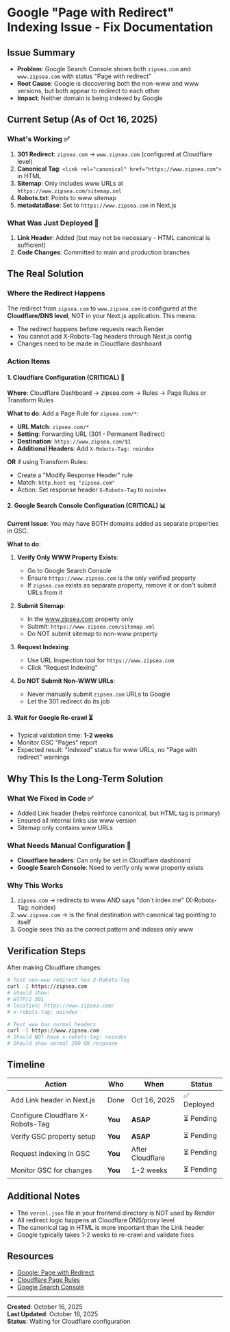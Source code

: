 # Google "Page with Redirect" Indexing Issue - Fix Documentation

## Issue Summary
- **Problem**: Google Search Console shows both `zipsea.com` and `www.zipsea.com` with status "Page with redirect"
- **Root Cause**: Google is discovering both the non-www and www versions, but both appear to redirect to each other
- **Impact**: Neither domain is being indexed by Google

## Current Setup (As of Oct 16, 2025)

### What's Working ✅
1. **301 Redirect**: `zipsea.com` → `www.zipsea.com` (configured at Cloudflare level)
2. **Canonical Tag**: `<link rel="canonical" href="https://www.zipsea.com">` in HTML
3. **Sitemap**: Only includes www URLs at `https://www.zipsea.com/sitemap.xml`
4. **Robots.txt**: Points to www sitemap
5. **metadataBase**: Set to `https://www.zipsea.com` in Next.js

### What Was Just Deployed 🚀
1. **Link Header**: Added (but may not be necessary - HTML canonical is sufficient)
2. **Code Changes**: Committed to main and production branches

## The Real Solution

### Where the Redirect Happens
The redirect from `zipsea.com` to `www.zipsea.com` is configured at the **Cloudflare/DNS level**, NOT in your Next.js application. This means:
- The redirect happens before requests reach Render
- You cannot add X-Robots-Tag headers through Next.js config
- Changes need to be made in Cloudflare dashboard

### Action Items

#### 1. Cloudflare Configuration (CRITICAL) 🔧
**Where**: Cloudflare Dashboard → zipsea.com → Rules → Page Rules or Transform Rules

**What to do**:
Add a Page Rule for `zipsea.com/*`:
- **URL Match**: `zipsea.com/*`
- **Setting**: Forwarding URL (301 - Permanent Redirect)
- **Destination**: `https://www.zipsea.com/$1`
- **Additional Headers**: Add `X-Robots-Tag: noindex`

**OR** if using Transform Rules:
- Create a "Modify Response Header" rule
- Match: `http.host eq "zipsea.com"`
- Action: Set response header `X-Robots-Tag` to `noindex`

#### 2. Google Search Console Configuration (CRITICAL) 📊

**Current Issue**: You may have BOTH domains added as separate properties in GSC.

**What to do**:
1. **Verify Only WWW Property Exists**:
   - Go to Google Search Console
   - Ensure `https://www.zipsea.com` is the only verified property
   - If `zipsea.com` exists as separate property, remove it or don't submit URLs from it

2. **Submit Sitemap**:
   - In the www.zipsea.com property only
   - Submit: `https://www.zipsea.com/sitemap.xml`
   - Do NOT submit sitemap to non-www property

3. **Request Indexing**:
   - Use URL Inspection tool for `https://www.zipsea.com`
   - Click "Request Indexing"

4. **Do NOT Submit Non-WWW URLs**:
   - Never manually submit `zipsea.com` URLs to Google
   - Let the 301 redirect do its job

#### 3. Wait for Google Re-crawl ⏳
- Typical validation time: **1-2 weeks**
- Monitor GSC "Pages" report
- Expected result: "Indexed" status for www URLs, no "Page with redirect" warnings

## Why This Is the Long-Term Solution

### What We Fixed in Code ✅
- Added Link header (helps reinforce canonical, but HTML tag is primary)
- Ensured all internal links use www version
- Sitemap only contains www URLs

### What Needs Manual Configuration 🔧
- **Cloudflare headers**: Can only be set in Cloudflare dashboard
- **Google Search Console**: Need to verify only www property exists

### Why This Works
1. `zipsea.com` → redirects to www AND says "don't index me" (X-Robots-Tag: noindex)
2. `www.zipsea.com` → is the final destination with canonical tag pointing to itself
3. Google sees this as the correct pattern and indexes only www

## Verification Steps

After making Cloudflare changes:

```bash
# Test non-www redirect has X-Robots-Tag
curl -I https://zipsea.com
# Should show:
# HTTP/2 301
# location: https://www.zipsea.com/
# x-robots-tag: noindex

# Test www has normal headers
curl -I https://www.zipsea.com
# Should NOT have x-robots-tag: noindex
# Should show normal 200 OK response
```

## Timeline

| Action | Who | When | Status |
|--------|-----|------|--------|
| Add Link header in Next.js | Done | Oct 16, 2025 | ✅ Deployed |
| Configure Cloudflare X-Robots-Tag | **You** | **ASAP** | ⏳ Pending |
| Verify GSC property setup | **You** | **ASAP** | ⏳ Pending |
| Request indexing in GSC | **You** | After Cloudflare | ⏳ Pending |
| Monitor GSC for changes | **You** | 1-2 weeks | ⏳ Pending |

## Additional Notes

- The `vercel.json` file in your frontend directory is NOT used by Render
- All redirect logic happens at Cloudflare DNS/proxy level
- The canonical tag in HTML is more important than the Link header
- Google typically takes 1-2 weeks to re-crawl and validate fixes

## Resources

- [Google: Page with Redirect](https://developers.google.com/search/docs/crawling-indexing/page-with-redirect)
- [Cloudflare Page Rules](https://support.cloudflare.com/hc/en-us/articles/218411427)
- [Google Search Console](https://search.google.com/search-console)

---
**Created**: October 16, 2025  
**Last Updated**: October 16, 2025  
**Status**: Waiting for Cloudflare configuration
